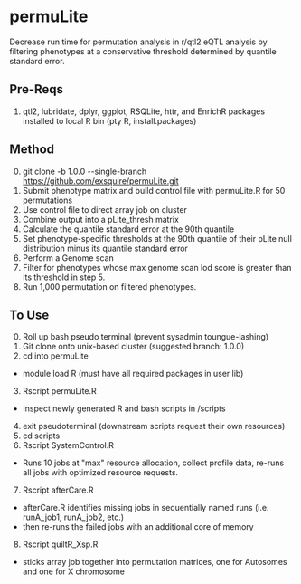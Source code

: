 # permuLite
Decrease run time for permutation analysis in r/qtl2 eQTL analysis by filtering phenotypes at a conservative threshold determined by quantile standard error. 

## Pre-Reqs
1. qtl2, lubridate, dplyr, ggplot, RSQLite, httr, and EnrichR packages installed to local R bin (pty R, install.packages)

## Method
0. git clone -b 1.0.0 --single-branch https://github.com/exsquire/permuLite.git
1. Submit phenotype matrix and build control file with permuLite.R for 50 permutations
2. Use control file to direct array job on cluster
3. Combine output into a pLite_thresh matrix
4. Calculate the quantile standard error at the 90th quantile
5. Set phenotype-specific thresholds at the 90th quantile of their pLite null distribution minus its quantile standard error
6. Perform a Genome scan 
7. Filter for phenotypes whose max genome scan lod score is greater than its threshold in step 5. 
8. Run 1,000 permutation on filtered phenotypes. 

## To Use
0. Roll up bash pseudo terminal (prevent sysadmin toungue-lashing)
1. Git clone onto unix-based cluster (suggested branch: 1.0.0)
2. cd into permuLite
 - module load R (must have all required packages in user lib)
3. Rscript permuLite.R
- Inspect newly generated R and bash scripts in /scripts
4. exit pseudoterminal (downstream scripts request their own resources)  
5. cd scripts  
6. Rscript SystemControl.R
- Runs 10 jobs at "max" resource allocation, collect profile data, re-runs all jobs with optimized resource requests. 
7. Rscript afterCare.R
- afterCare.R identifies missing jobs in sequentially named runs (i.e. runA_job1, runA_job2, etc.)
- then re-runs the failed jobs with an additional core of memory
8. Rscript quiltR_Xsp.R
- sticks array job together into permutation matrices, one for Autosomes and one for X chromosome
